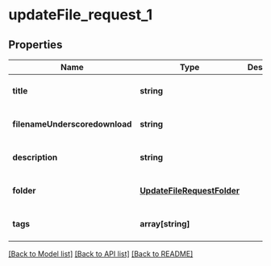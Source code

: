 # updateFile_request_1

## Properties
Name | Type | Description | Notes
------------ | ------------- | ------------- | -------------
**title** | **string** |  | [optional] [default to null]
**filenameUnderscoredownload** | **string** |  | [optional] [default to null]
**description** | **string** |  | [optional] [default to null]
**folder** | [**UpdateFileRequestFolder**](UpdateFileRequestFolder.md) |  | [optional] [default to null]
**tags** | **array[string]** |  | [optional] [default to null]

[[Back to Model list]](../README.md#documentation-for-models) [[Back to API list]](../README.md#documentation-for-api-endpoints) [[Back to README]](../README.md)


